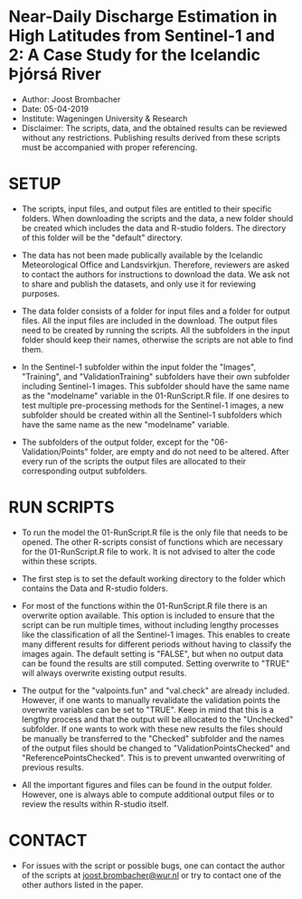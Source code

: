 

# Near-Daily Discharge Estimation in High Latitudes from Sentinel-1 and 2: A Case Study for the Icelandic Þjórsá River

- Author: Joost Brombacher
- Date: 05-04-2019
- Institute: Wageningen University & Research
- Disclaimer: The scripts, data, and the obtained results can be reviewed without any restrictions. Publishing results derived from these scripts must be accompanied with proper referencing. 

# SETUP

- The scripts, input files, and output files are entitled to their specific folders. When downloading the scripts and the data, a new folder should be created which includes the data and R-studio folders. The directory of this folder will be the "default" directory. 
  
- The data has not been made publically available by the Icelandic Meteorological Office and Landsvirkjun. Therefore, reviewers are asked to contact the authors for instructions to download the data. We ask not to share and publish the datasets, and only use it for reviewing purposes. 
  
- The data folder consists of a folder for input files and a folder for output files. All the input files are included in the download. The output files need to be created by running the scripts. All the subfolders in the input folder should keep their names, otherwise the scripts are not able to find them.
  
- In the Sentinel-1 subfolder within the input folder the "Images", "Training", and "ValidationTraining" subfolders have their own subfolder including Sentinel-1 images. This subfolder should have the same name as the "modelname" variable in the 01-RunScript.R file. If one desires to test multiple pre-processing methods for the Sentinel-1 images, a new subfolder should be created within all the Sentinel-1 subfolders which have the same name as the new "modelname" variable.
  
- The subfolders of the output folder, except for the "06-Validation/Points" folder, are empty and do not need to be altered. After every run of the scripts the output files are allocated to their corresponding output subfolders.

# RUN SCRIPTS

- To run the model the 01-RunScript.R file is the only file that needs to be opened. The other R-scripts consist of functions which are necessary for the 01-RunScript.R file to work. It is not advised to alter the code within these scripts. 
  
- The first step is to set the default working directory to the folder which contains the Data and R-studio folders. 
  
- For most of the functions within the 01-RunScript.R file there is an overwrite option available. This option is included to ensure that the script can be run multiple times, without including lengthy processes like the classification of all the Sentinel-1 images. This enables to create many different results for different periods without having to classify the images again. The default 
  setting is "FALSE", but when no output data can be found the results are still computed. Setting overwrite to "TRUE" will always overwrite existing output results.
  
- The output for the "valpoints.fun" and "val.check" are already included. However, if one wants to manually revalidate the validation points the overwrite variables can be set to "TRUE". Keep in mind that this is a lengthy process and that the output will be allocated to the "Unchecked" subfolder. If one wants to work with these new results the files should be manually be transferred to the "Checked" subfolder and the names of the output files should be changed to "ValidationPointsChecked" and "ReferencePointsChecked". This is to prevent unwanted overwriting of previous results.
  
- All the important figures and files can be found in the output folder. However, one is always able to compute additional output files or to review the results within R-studio itself. 

  
# CONTACT

- For issues with the script or possible bugs, one can contact the author of the scripts at joost.brombacher@wur.nl or try to contact one of the other authors listed in the paper. 
